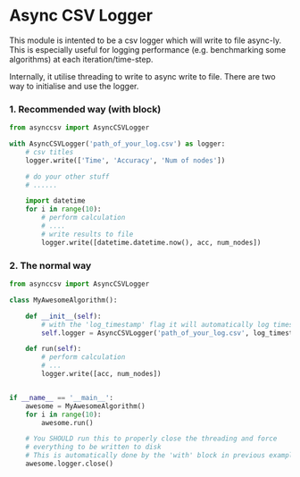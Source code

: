 # Async CSV Logger

This module is intented to be a csv logger which will write to file async-ly.
This is especially useful for logging performance (e.g. benchmarking some algorithms) at each iteration/time-step.

Internally, it utilise threading to write to async write to file.
There are two way to initialise and use the logger.


### 1. Recommended way (with block)

```python
from asynccsv import AsyncCSVLogger

with AsyncCSVLogger('path_of_your_log.csv') as logger:
    # csv titles
    logger.write(['Time', 'Accuracy', 'Num of nodes'])

    # do your other stuff
    # ......

    import datetime
    for i in range(10):
        # perform calculation
        # ....
        # write results to file
        logger.write([datetime.datetime.now(), acc, num_nodes])
```


### 2. The normal way

```python
from asynccsv import AsyncCSVLogger

class MyAwesomeAlgorithm():

    def __init__(self):
        # with the 'log_timestamp' flag it will automatically log timestamp
        self.logger = AsyncCSVLogger('path_of_your_log.csv', log_timestamp=True)

    def run(self):
        # perform calculation
        # ...
        logger.write([acc, num_nodes])


if __name__ == '__main__':
    awesome = MyAwesomeAlgorithm()
    for i in range(10):
        awesome.run()

    # You SHOULD run this to properly close the threading and force
    # everything to be written to disk
    # This is automatically done by the 'with' block in previous example
    awesome.logger.close()
```
